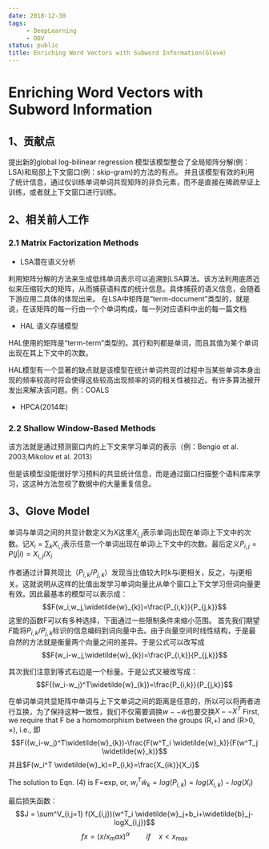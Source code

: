 ```yaml
---
date: 2018-12-30
tags: 
     - DeepLearning
     - OOV
status: public
title: Enriching Word Vectors with Subword Information(Glove） 
---
```

# Enriching Word Vectors with Subword Information

## 1、贡献点
提出新的global log-bilinear regression 模型该模型整合了全局矩阵分解(例：LSA)和局部上下文窗口(例：skip-gram)的方法的有点。
并且该模型有效的利用了统计信息，通过仅训练单词单词共现矩阵的非负元素，而不是直接在稀疏举证上训练，或者就上下文窗口进行训练。

## 2、相关前人工作
### 2.1 Matrix Factorization Methods
+ LSA潜在语义分析 
 
利用矩阵分解的方法来生成低纬单词表示可以追溯到LSA算法。该方法利用底质近似来压缩较大的矩阵，从而捕获语料库的统计信息。具体捕获的语义信息，会随着下游应用二具体的体现出来。
在LSA中矩阵是“term-document”类型的，就是说，在该矩阵的每一行由一个个单词构成，每一列对应语料中出的每一篇文档  

+ HAL 语义存储模型

HAL使用的矩阵是“term-term”类型的。其行和列都是单词，而且其值为某个单词出现在其上下文中的次数。

HAL模型有一个显著的缺点就是该模型在统计单词共现的过程中当某些单词本身出现的频率较高时将会使得这些较高出现频率的词的相关性被拉近。有许多算法被开发出来解决该问题。例：COALS

+ HPCA(2014年)
### 2.2 Shallow Window-Based Methods
该方法就是通过预测窗口内的上下文来学习单词的表示（例：Bengio et al. 2003;Mikolov et al. 2013）

但是该模型没能很好学习预料的共显统计信息，而是通过窗口扫描整个语料库来学习，这这种方法忽视了数据中的大量重复信息。

## 3、Glove Model
单词与单词之间的共显计数定义为$X$这里$X_{i,j}$表示单词j出现在单词i上下文中的次数。记$X_i=\sum_k X_{i,j}$表示任意一个单词出现在单词i上下文中的次数。最后定义$P_{i,j} = P(j|i)=X_{i,j}/X_i$

作者通过计算共现比（$P_{i,k}/P_{j,k}$）发现当比值较大时$k$与i更相关，反之，与j更相关。这就说明从这样的比值出发学习单词向量比从单个窗口上下文学习但词向量更有效。因此最基本的模型可以表示成：
$$F(w_i,w_j,\widetilde{w}_{k})=\frac{P_{i,k}}{P_{j,k}}$$
这里的函数F可以有多种选择，下面通过一些限制条件来缩小范围。
首先我们期望$F$能将$P_{i,k}/P_{j,k}$标识的信息编码到词向量中去。由于向量空间时线性结构，于是最自然的方法就是衡量两个向量之间的差异。于是公式可以改写成
$$F(w_i-w_j,\widetilde{w}_{k})=\frac{P_{i,k}}{P_{j,k}}$$

其次我们注意到等式右边是一个标量。于是公式又被改写成：
$$F((w_i-w_j)^T\widetilde{w}_{k})=\frac{P_{i,k}}{P_{j,k}}$$

在单词单词共显矩阵中单词与上下文单词之间的距离是任意的，所以可以将两者进行互换，为了保持这种一致性，我们不仅需要调换$w--\widetilde{w}$也要交换$X--X^T$
First, we require that F be a homomorphism between the groups (R,+) and (R>0, ×), i.e.,
即$$F((w_i-w_j)^T\widetilde{w}_{k})-\frac{F(w^T_i \widetilde{w}_k)}{F(w^T_j \widetilde{w}_k)}$$
并且$F(w_i^T \widetilde{w}_k)=P_{i,k}=\frac{X_{ik}}{X_i}$

The solution to Eqn. (4) is F=exp, or, 
$w^T_i \widetilde{w}_k = log(P_{i,k}) = log(X_{i,k})- log(X_i)$

最后损失函数：
$$J = \sum^V_{i,j=1} f(X_{i,j})(w^T_i \widetilde{w}_j+b_i+\widetilde{b}_j-logX_{i,j})$$
$$fx=(x/x_max)^\alpha \quad   \quad if  \quad x<x_{max}$$



















